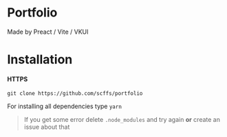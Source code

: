 # Portfolio
Made by Preact / Vite / VKUI

# Installation

#### HTTPS
```
git clone https://github.com/scffs/portfolio
```
For installing all dependencies type `yarn`
> If you get some error delete `.node_modules` and try again **or** create an issue about that
